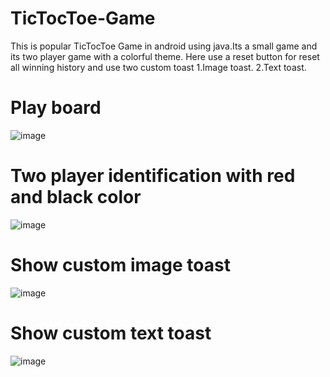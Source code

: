 # TicTocToe-Game

This is popular TicTocToe Game in android using java.Its a small game and its two player game with a colorful theme.
Here use a reset button for reset all winning history and use two custom toast 
    1.Image toast.
    2.Text toast.
    
# Play board  

![image](https://user-images.githubusercontent.com/48601338/71560583-64091800-2a96-11ea-991b-9da15d3aaa61.png)

# Two player identification with red and black color

![image](https://user-images.githubusercontent.com/48601338/71560613-c9f59f80-2a96-11ea-8322-78ae376617c4.png)

# Show custom image toast

![image](https://user-images.githubusercontent.com/48601338/71560630-fa3d3e00-2a96-11ea-8e77-1ba1399f5785.png)

# Show custom text toast

![image](https://user-images.githubusercontent.com/48601338/71560628-eb568b80-2a96-11ea-905c-18c8be47e7c8.png)


